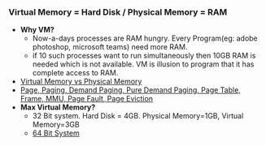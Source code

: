 ### Virtual Memory = Hard Disk / Physical Memory = RAM
- **Why VM?**
  - Now-a-days processes are RAM hungry. Every Program(eg: adobe photoshop, microsoft teams) need more RAM. 
  - if 10 such processes want to run simultaneously then 10GB RAM is needed which is not available. VM is illusion to program that it has complete access to RAM.
- [Virtual Memory vs Physical Memory](VirtualMem_vs_PhysicalMem.md)
- [Page, Paging, Demand Paging, Pure Demand Paging, Page Table, Frame, MMU, Page Fault, Page Eviction](Terms.md)
- **Max Virtual Memory?**
  - 32 Bit system. Hard Disk = 4GB. Physical Memory=1GB, Virtual Memory=3GB
  - [64 Bit System](/Operating_Systems/Linux/Protection_Rings/What_is_Protection_Ring.md)
